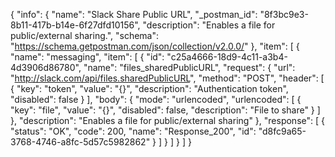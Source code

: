 {
  "info": {
    "name": "Slack Share Public URL",
    "_postman_id": "8f3bc9e3-8b11-417b-b14e-6f27dfd10156",
    "description": "Enables a file for public/external sharing.",
    "schema": "https://schema.getpostman.com/json/collection/v2.0.0/"
  },
  "item": [
    {
      "name": "messaging",
      "item": [
        {
          "id": "c25a4666-18d9-4c11-a3b4-4d3906d86780",
          "name": "files_sharedPublicURL",
          "request": {
            "url": "http://slack.com/api/files.sharedPublicURL",
            "method": "POST",
            "header": [
              {
                "key": "token",
                "value": "{}",
                "description": "Authentication token",
                "disabled": false
              }
            ],
            "body": {
              "mode": "urlencoded",
              "urlencoded": [
                {
                  "key": "file",
                  "value": "{}",
                  "disabled": false,
                  "description": "File to share"
                }
              ]
            },
            "description": "Enables a file for public/external sharing"
          },
          "response": [
            {
              "status": "OK",
              "code": 200,
              "name": "Response_200",
              "id": "d8fc9a65-3768-4746-a8fc-5d57c5982862"
            }
          ]
        }
      ]
    }
  ]
}